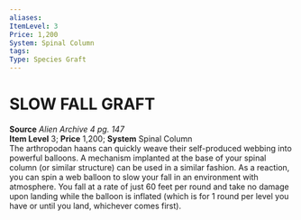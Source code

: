 ```yaml
---
aliases: 
ItemLevel: 3
Price: 1,200
System: Spinal Column 
tags: 
Type: Species Graft
---
```

# SLOW FALL GRAFT
**Source** _Alien Archive 4 pg. 147_  
**Item Level** 3; **Price** 1,200; **System** Spinal Column  
The arthropodan haans can quickly weave their self-produced webbing into powerful balloons. A mechanism implanted at the base of your spinal column (or similar structure) can be used in a similar fashion. As a reaction, you can spin a web balloon to slow your fall in an environment with atmosphere. You fall at a rate of just 60 feet per round and take no damage upon landing while the balloon is inflated (which is for 1 round per level you have or until you land, whichever comes first).